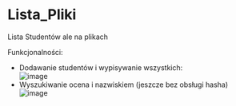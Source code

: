 # Lista_Pliki
Lista Studentów ale na plikach

Funkcjonalności: 
- Dodawanie studentów i wypisywanie wszystkich:<br />
![image](https://user-images.githubusercontent.com/115046087/208197979-e701f1c2-d3e4-495d-a79d-ca66bc3ad2d6.png)
- Wyszukiwanie ocena i nazwiskiem (jeszcze bez obsługi hasha) <br />
![image](https://user-images.githubusercontent.com/115046087/208342363-8dd4d82a-a73b-420b-8aeb-afead4415717.png)

